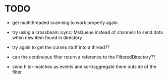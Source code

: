 # TODO

- get multithreaded scanning to work properly again

- try using a crossbeam::sync::MsQueue instead of channels to send data when new item found in directory
- try again to get the curses stuff into a thread??
- can the continuous filter return a reference to the FilteredDirectory??
- send filter matches as events and sort/aggregate them outside of the filter
